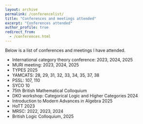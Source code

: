 ```yaml
---
layout: archive
permalink: /conferencelist/
title: "Conferences and meetings attended"
excerpt: "Conferences attended"
author_profile: true
redirect_from: 
  - /conferences.html
---
```

Below is a list of conferences and meetings I have attended.

 <ul>
  <li> International category theory conference: 2023, 2024, 2025 </li>
  <li> MURI meeting: 2023, 2024, 2025 </li>
  <li> TYPES 2025 </li>
  <li> YAMCATS: 28, 29, 31, 32, 33, 34, 35, 37, 38 </li>
  <li> PSSL: 107, 110 </li>
  <li> SYCO 10 </li> 
  <li> 75th British Mathematical Colloquium </li>
  <li> DKO workshop: Categorical Logic and Higher Categories 2024</li>
  <li> Introduction to Modern Advances in Algebra 2025</li>
  <li> HoTT 2023 </li>
  <li> MRSC: 2022, 2023, 2024 </li>
  <li> British Logic Colloquium, 2025 </li>
 </ul>
  
